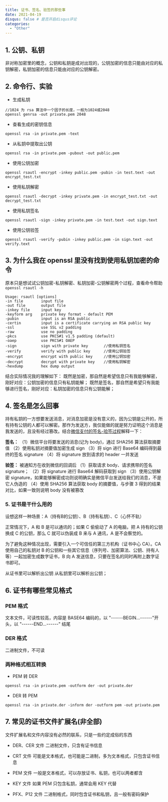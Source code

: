 ```yaml
---
title: 证书、签名、验签的那些事
date: 2021-04-19
disqus: false # 是否开启disqus评论
categories:
  - "Other"
---
```


<!--more-->

## 1. 公钥、私钥

非对称加密里的概念，公钥和私钥是成对出现的，公钥加密的信息只能由对应的私钥解密，私钥加密的信息只能由对应的公钥解密。

## 2. 命令行、实验

* 生成私钥
```
//1024 为 rsa 算法中一个因子的长度，一般为1024或2048
openssl genrsa -out private.pem 2048
```
* 查看生成的密钥信息
```
openssl rsa -in private.pem -text
```
* 从私钥中提取出公钥
```
openssl rsa -in private.pem -pubout -out public.pem
```
* 使用公钥加密
```
openssl rsautl -encrypt -inkey public.pem -pubin -in test.text -out encrypt_test.txt
```
* 使用私钥解密
```
openssl rsautl -decrypt -inkey private.pem -in encrypt_test.txt -out decrypt_test.txt
```
* 使用私钥签名
```
openssl rsautl -sign -inkey private.pem -in test.text -out sign.text
```
* 使用公钥验签
```
openssl rsautl -verify -pubin -inkey public.pem -in sign.text -out verify.text
```


## 3. 为什么我在 openssl 里没有找到使用私钥加密的命令
原本只是想试试公钥加密-私钥解密、私钥加密-公钥解密两个过程，查看命令帮助 `openssl rsautl -h`
```
Usage: rsautl [options]
-in file        input file
-out file       output file
-inkey file     input key
-keyform arg    private key format - default PEM
-pubin          input is an RSA public
-certin         input is a certificate carrying an RSA public key
-ssl            use SSL v2 padding
-raw            use no padding
-pkcs           use PKCS#1 v1.5 padding (default)
-oaep           use PKCS#1 OAEP
-sign           sign with private key       //使用私钥签名
-verify         verify with public key      //使用公钥验签
-encrypt        encrypt with public key     //使用公钥加密
-decrypt        decrypt with private key    //使用私钥解密
-hexdump        hex dump output
```
结合实际情况我的理解如下：
既然是加密，那自然是希望信息只有我能够解密，刚好对应：公钥加密的信息只有私钥能解；
既然是签名，那自然是希望只有我能够进行签名，刚好对应：私钥加密的信息只有公钥能解；

## 4. 签名是怎么回事
持有私钥的一方想要发送消息，对消息加密是没有意义的，因为公钥是公开的，所有持有公钥的人都可以解密。那作为发送方，我仅能做的就是努力证明这个消息是我发送的，且没有经过篡改。结合[微信支付的签名-验签过程](https://pay.weixin.qq.com/wiki/doc/apiv3/wechatpay/wechatpay4_1.shtml)解释一下：

**签名：**
（1）微信平台将要发送的消息(记为 body)，通过 SHA256 算法获取摘要值
（2）使用私钥对摘要值加密生成 sign
（3）将 sign 进行 Base64 编码得到最终的签名 signature
（4）将 signature 放到请求的 header 一并发送

**验签：**
被通知方在收到微信的回调后
（1）获取请求 body、请求携带的签名 signature；
（2）将 signature 进行 Base64 解码获取到 sign
（3）使用公钥解密 signature，如果能够解密成功则说明确实是微信平台发送给我们的消息，不是它人伪造的
（4）使用 SHA256 算法获取 body 的摘要值，与步骤 3 得到的结果对比，如果一致则说明 body 没有被篡改

### 5. 证书是干什么用的

设想这样一种场景：A（持有B的公钥）、B（持有私钥）、C（心怀不轨）

正常情况下，A 和 B 是可以通讯的；如果 C 偷偷动了 A 的电脑，把 A 持有的公钥换成 C 的公钥，那么 C 就可以伪装成 B 来与 A 通讯，A 是不会察觉的。

为了避免这种情况出现，需要引入一个可信任的第三方机构（证书中心 CA）。CA 使用自己的私钥对 B 的公钥和一些其它信息（序列号、加密算法、公钥、持有人等）一起加密生成数字证书，B 向 A 发送信息，只要在签名的同时再附上数字证书即可。

从证书里可以解析出公钥
从私钥里可以解析出公钥；

## 6. 证书有哪些常见格式
### PEM 格式
文本文件，可读性较高，内容是 BASE64 编码的，以 "------BEGIN...------"开头，以 "------END...------" 结尾

### DER 格式
二进制文件，不可读

### 两种格式相互转换
* PEM 转 DER
```
openssl rsa -in private.pem -outform der -out private.der
```
* DER 转 PEM
```
openssl rsa -in private.der -inform der -outform pem -out private.pem
```

## 7. 常见的证书文件扩展名(非全部)
文件扩展名和文件内容没有必然的联系，只是一些约定成俗的东西

* DER、CER 文件
二进制文件，只含有证书信息

* CRT 文件
可能是文本格式，也可能是二进制，多为文本格式，只包含证书信息

* PEM 文件
一般是文本格式，可以存放证书、私钥，也可以两者都含

* KEY 文件
如果 PEM 只包含私钥，通常会用 KEY 代替

* PFX、P12 文件
二进制格式，同时包含证书和私钥，且一般有密码保护